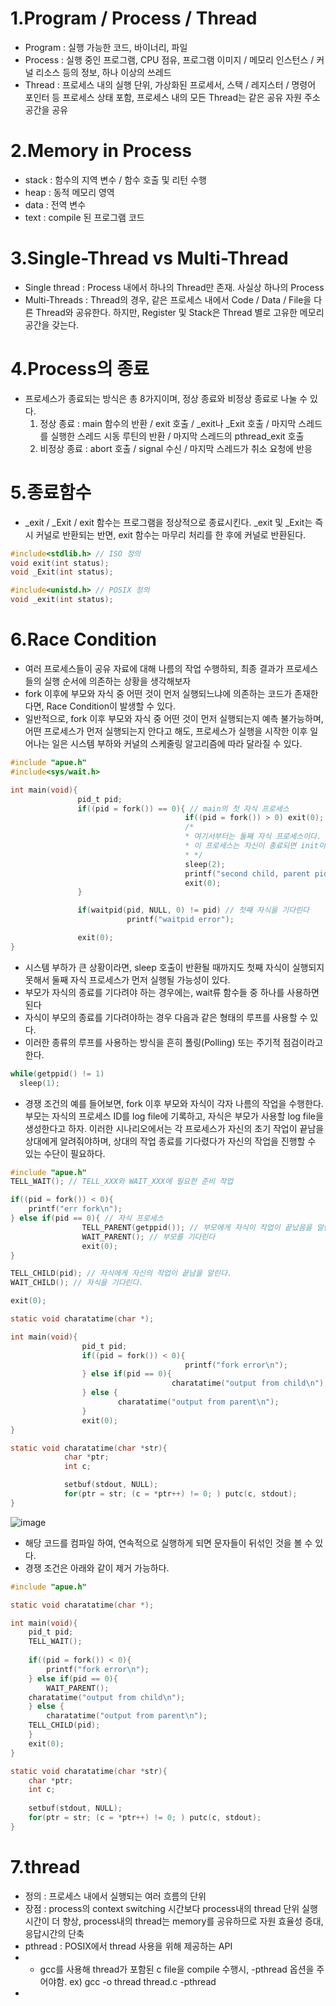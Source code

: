 1.Program / Process / Thread
============================
 - Program : 실행 가능한 코드, 바이너리, 파일
 - Process : 실행 중인 프로그램, CPU 점유, 프로그램 이미지 / 메모리 인스턴스 / 커널 리소스 등의 정보, 하나 이상의 쓰레드
 - Thread : 프로세스 내의 실행 단위, 가상화된 프로세서, 스택 / 레지스터 / 명령어 포인터 등 프로세스 상태 포함, 프로세스 내의 모든 Thread는 같은 공유 자원 주소 공간을 공유

2.Memory in Process
===================
 - stack : 함수의 지역 변수 / 함수 호출 및 리턴 수행
 - heap : 동적 메모리 영역
 - data : 전역 변수
 - text : compile 된 프로그램 코드

3.Single-Thread vs Multi-Thread
===============================
 - Single thread : Process 내에서 하나의 Thread만 존재. 사실상 하나의 Process
 - Multi-Threads : Thread의 경우, 같은 프로세스 내에서 Code / Data / File을 다른 Thread와 공유한다. 하지만, Register 및 Stack은 Thread 별로 고유한 메모리 공간을 갖는다.

4.Process의 종료
================
 - 프로세스가 종료되는 방식은 총 8가지이며, 정상 종료와 비정상 종료로 나눌 수 있다.
   1. 정상 종료 : main 함수의 반환 / exit 호출 / _exit나 _Exit 호출 / 마지막 스레드를 실행한 스레드 시동 루틴의 반환 / 마지막 스레드의 pthread_exit 호출
   2. 비정상 종료 : abort 호출 / signal 수신 / 마지막 스레드가 취소 요청에 반응

5.종료함수
==========
 - _exit / _Exit / exit 함수는 프로그램을 정상적으로 종료시킨다. _exit 및 _Exit는 즉시 커널로 반환되는 반면, exit 함수는 마무리 처리를 한 후에 커널로 반환된다.
```c
#include<stdlib.h> // ISO 정의
void exit(int status);
void _Exit(int status);

#include<unistd.h> // POSIX 정의
void _exit(int status);
```

6.Race Condition
=================
 - 여러 프로세스들이 공유 자료에 대해 나름의 작업 수행하되, 최종 결과가 프로세스들의 실행 순서에 의존하는 상황을 생각해보자
 - fork 이후에 부모와 자식 중 어떤 것이 먼저 실행되느냐에 의존하는 코드가 존재한다면, Race Condition이 발생할 수 있다.
 - 일반적으로, fork 이후 부모와 자식 중 어떤 것이 먼저 실행되는지 예측 불가능하며, 
   어떤 프로세스가 먼저 실행되는지 안다고 해도, 프로세스가 실행을 시작한 이후 일어나는 일은 시스템 부하와 커널의 스케줄링 알고리즘에 따라 달라질 수 있다.
```c
#include "apue.h"
#include<sys/wait.h>

int main(void){
               pid_t pid;
               if((pid = fork()) == 0){ // main의 첫 자식 프로세스
                                       if((pid = fork()) > 0) exit(0);
                                       /*
                                       * 여기서부터는 둘째 자식 프로세스이다. 첫 자식 프로세스가 exit()를 호출하는 즉시, 이 프로세스의 부모는 init()이 된다.
                                       * 이 프로세스는 자신이 종료되면 init이 이 프로세스의 상태를 회수하게 된다는 사실에 근거하여 작업을 계속 진행한다.
                                       * */
                                       sleep(2);
                                       printf("second child, parent pid = %d\n", getppid());
                                       exit(0);
               }

               if(waitpid(pid, NULL, 0) != pid) // 첫째 자식을 기다린다
                          printf("waitpid error");

               exit(0);
}
```
 - 시스템 부하가 큰 상황이라면, sleep 호출이 반환될 때까지도 첫째 자식이 실행되지 못해서 둘째 자식 프로세스가 먼저 실행될 가능성이 있다.
 - 부모가 자식의 종료를 기다려야 하는 경우에는, wait류 함수들 중 하나를 사용하면 된다
 - 자식이 부모의 종료를 기다려야하는 경우 다음과 같은 형태의 루프를 사용할 수 있다.
 - 이러한 종류의 루프를 사용하는 방식을 흔히 폴링(Polling) 또는 주기적 점검이라고 한다.
```c
while(getppid() != 1)
  sleep(1);
```
 - 경쟁 조건의 예를 들어보면, fork 이후 부모와 자식이 각자 나름의 작업을 수행한다. 부모는 자식의 프로세스 ID를 log file에 기록하고, 자식은 부모가 사용할 log file을 생성한다고 하자. 이러한 시나리오에서는 각 프로세스가 자신의 초기 작업이 끝남을 상대에게 알려줘야하며, 상대의 작업 종료를 기다렸다가 자신의 작업을 진행할 수 있는 수단이 필요하다.
```c
#include "apue.h"
TELL_WAIT(); // TELL_XXX와 WAIT_XXX에 필요한 준비 작업

if((pid = fork()) < 0){
    printf("err fork\n");
} else if(pid == 0){ // 자식 프로세스
				TELL_PARENT(getppid()); // 부모에게 자식이 작업이 끝났음을 알린다.
				WAIT_PARENT(); // 부모를 기다린다
				exit(0);
} 

TELL_CHILD(pid); // 자식에게 자신의 작업이 끝남을 알린다.
WAIT_CHILD(); // 자식을 기다린다.

exit(0);
```

```c
static void charatatime(char *);

int main(void){
                pid_t pid;
                if((pid = fork()) < 0){
                                       printf("fork error\n");
                } else if(pid == 0){
                                    charatatime("output from child\n");
                } else {
                        charatatime("output from parent\n");
                }
                exit(0);
}

static void charatatime(char *str){
            char *ptr;
            int c;

            setbuf(stdout, NULL);
            for(ptr = str; (c = *ptr++) != 0; ) putc(c, stdout);
}
```
 ![image](https://user-images.githubusercontent.com/70207093/196831887-f38bce36-19e8-4454-8323-a9885bad3f11.png)
 - 해당 코드를 컴파일 하여, 연속적으로 실행하게 되면 문자들이 뒤섞인 것을 볼 수 있다.
 - 경쟁 조건은 아래와 같이 제거 가능하다.

```c
#include "apue.h"

static void charatatime(char *);

int main(void){
    pid_t pid;
    TELL_WAIT();
    
    if((pid = fork()) < 0){
    	printf("fork error\n");
    } else if(pid == 0){
    	WAIT_PARENT();
	charatatime("output from child\n");
    } else {
    	charatatime("output from parent\n");
	TELL_CHILD(pid);
    }
    exit(0);
}

static void charatatime(char *str){
	char *ptr;
	int c;
	
	setbuf(stdout, NULL);
	for(ptr = str; (c = *ptr++) != 0; ) putc(c, stdout);
}
```

7.thread
========
 - 정의 : 프로세스 내에서 실행되는 여러 흐름의 단위
 - 장점 : process의 context switching 시간보다 process내의 thread 단위 실행 시간이 더 향상, process내의 thread는 memory를 공유하므로 자원 효율성 증대, 응답시간의 단축
 - pthread : POSIX에서 thread 사용을 위해 제공하는 API
 - - gcc를 사용해 thread가 포함된 c file을 compile 수행시, -pthread 옵션을 주어야함. ex) gcc -o thread thread.c -pthread
 - 
